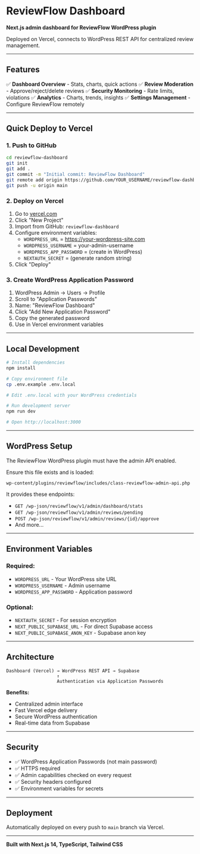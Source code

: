 # ReviewFlow Dashboard

**Next.js admin dashboard for ReviewFlow WordPress plugin**

Deployed on Vercel, connects to WordPress REST API for centralized review management.

---

## Features

✅ **Dashboard Overview** - Stats, charts, quick actions
✅ **Review Moderation** - Approve/reject/delete reviews
✅ **Security Monitoring** - Rate limits, violations
✅ **Analytics** - Charts, trends, insights
✅ **Settings Management** - Configure ReviewFlow remotely

---

## Quick Deploy to Vercel

### 1. Push to GitHub

```bash
cd reviewflow-dashboard
git init
git add .
git commit -m "Initial commit: ReviewFlow Dashboard"
git remote add origin https://github.com/YOUR_USERNAME/reviewflow-dashboard.git
git push -u origin main
```

### 2. Deploy on Vercel

1. Go to [vercel.com](https://vercel.com)
2. Click "New Project"
3. Import from GitHub: `reviewflow-dashboard`
4. Configure environment variables:
   - `WORDPRESS_URL` = https://your-wordpress-site.com
   - `WORDPRESS_USERNAME` = your-admin-username
   - `WORDPRESS_APP_PASSWORD` = (create in WordPress)
   - `NEXTAUTH_SECRET` = (generate random string)
5. Click "Deploy"

### 3. Create WordPress Application Password

1. WordPress Admin → Users → Profile
2. Scroll to "Application Passwords"
3. Name: "ReviewFlow Dashboard"
4. Click "Add New Application Password"
5. Copy the generated password
6. Use in Vercel environment variables

---

## Local Development

```bash
# Install dependencies
npm install

# Copy environment file
cp .env.example .env.local

# Edit .env.local with your WordPress credentials

# Run development server
npm run dev

# Open http://localhost:3000
```

---

## WordPress Setup

The ReviewFlow WordPress plugin must have the admin API enabled.

Ensure this file exists and is loaded:
```
wp-content/plugins/reviewflow/includes/class-reviewflow-admin-api.php
```

It provides these endpoints:
- `GET /wp-json/reviewflow/v1/admin/dashboard/stats`
- `GET /wp-json/reviewflow/v1/admin/reviews/pending`
- `POST /wp-json/reviewflow/v1/admin/reviews/{id}/approve`
- And more...

---

## Environment Variables

### Required:
- `WORDPRESS_URL` - Your WordPress site URL
- `WORDPRESS_USERNAME` - Admin username
- `WORDPRESS_APP_PASSWORD` - Application password

### Optional:
- `NEXTAUTH_SECRET` - For session encryption
- `NEXT_PUBLIC_SUPABASE_URL` - For direct Supabase access
- `NEXT_PUBLIC_SUPABASE_ANON_KEY` - Supabase anon key

---

## Architecture

```
Dashboard (Vercel) → WordPress REST API → Supabase
                   ↑
                   Authentication via Application Passwords
```

**Benefits:**
- Centralized admin interface
- Fast Vercel edge delivery
- Secure WordPress authentication
- Real-time data from Supabase

---

## Security

- ✅ WordPress Application Passwords (not main password)
- ✅ HTTPS required
- ✅ Admin capabilities checked on every request
- ✅ Security headers configured
- ✅ Environment variables for secrets

---

## Deployment

Automatically deployed on every push to `main` branch via Vercel.

---

**Built with Next.js 14, TypeScript, Tailwind CSS**
